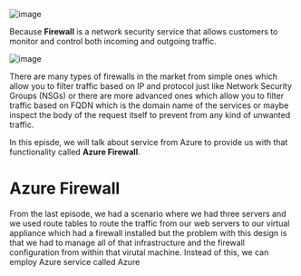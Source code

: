 ![image](https://github.com/user-attachments/assets/ba6c191c-8d9e-4e8e-aafa-e1e22bb1fd08)

Because **Firewall** is a network security service that allows customers to monitor and control both incoming and outgoing traffic.

![image](https://github.com/user-attachments/assets/4113c0b2-019a-4744-b7ab-375991e36178)

There are many types of firewalls in the market from simple ones which allow you to filter traffic based on IP and protocol just like Network Security Groups (NSGs) or there are more advanced ones which allow you to filter traffic based on FQDN which is the domain name of the services or maybe inspect the body of the request itself to prevent from any kind of unwanted traffic.

In this episde, we will talk about service from Azure to provide us with that functionality called **Azure Firewall**.

# Azure Firewall

From the last episode, we had a scenario where we had three servers and we used route tables to route the traffic from our web servers to our virtual appliance which had a firewall installed but the problem with this design is that we had to manage all of that infrastructure and the firewall configuration from within that virutal machine. Instead of this, we can employ Azure service called Azure
